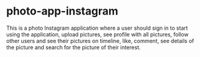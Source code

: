 # photo-app-instagram
This is a photo  Instagram application where a user should sign in to start using the application, upload pictures, see profile with all pictures, follow other users and see their pictures on timeline, like, comment, see details of the picture and search for the picture of their interest.
